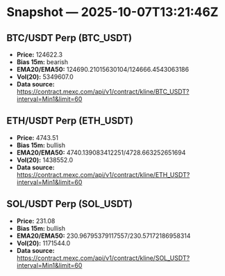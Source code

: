 # Snapshot — 2025-10-07T13:21:46Z

## BTC/USDT Perp (BTC_USDT)
- **Price:** 124622.3
- **Bias 15m:** bearish
- **EMA20/EMA50:** 124690.21015630104/124666.4543063186
- **Vol(20):** 5349607.0
- **Data source:** https://contract.mexc.com/api/v1/contract/kline/BTC_USDT?interval=Min1&limit=60

## ETH/USDT Perp (ETH_USDT)
- **Price:** 4743.51
- **Bias 15m:** bullish
- **EMA20/EMA50:** 4740.139083412251/4728.663252651694
- **Vol(20):** 1438552.0
- **Data source:** https://contract.mexc.com/api/v1/contract/kline/ETH_USDT?interval=Min1&limit=60

## SOL/USDT Perp (SOL_USDT)
- **Price:** 231.08
- **Bias 15m:** bullish
- **EMA20/EMA50:** 230.96795379117557/230.57172186958314
- **Vol(20):** 1171544.0
- **Data source:** https://contract.mexc.com/api/v1/contract/kline/SOL_USDT?interval=Min1&limit=60
